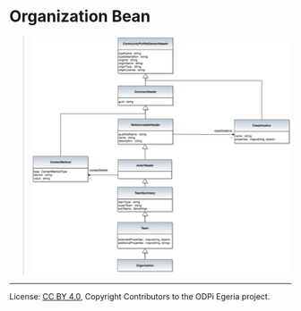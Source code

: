 <!-- SPDX-License-Identifier: CC-BY-4.0 -->
<!-- Copyright Contributors to the ODPi Egeria project. -->


# Organization Bean


> ![UML](community-profile-beans-Organization.png)




----
License: [CC BY 4.0](https://creativecommons.org/licenses/by/4.0/),
Copyright Contributors to the ODPi Egeria project.